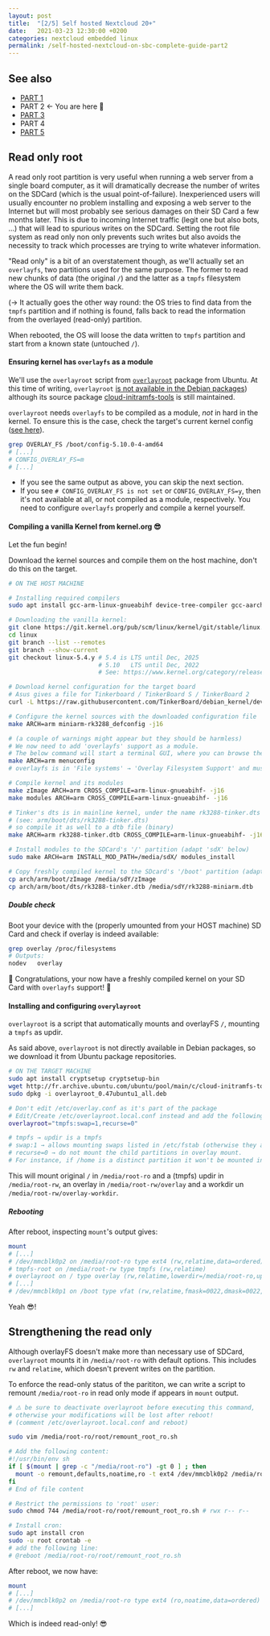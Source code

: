 ```yaml
---
layout: post
title:  "[2/5] Self hosted Nextcloud 20+"
date:   2021-03-23 12:30:00 +0200
categories: nextcloud embedded linux
permalink: /self-hosted-nextcloud-on-sbc-complete-guide-part2
---
```


## See also
* [PART 1](/self-hosted-nextcloud-on-sbc-complete-guide-part1)
* PART 2 ← You are here 🙂
* [PART 3](/self-hosted-nextcloud-on-sbc-complete-guide-part3)
* PART 4
* [PART 5](/self-hosted-nextcloud-on-sbc-complete-guide-part5)

## Read only root
A read only root partition is very useful when running a web server from a single board computer, as it will dramatically decrease the number of writes on the SDCard (which is the usual point-of-failure). Inexperienced users will usually encounter no problem installing and exposing a web server to the Internet but will most probably see serious damages on their SD Card a few months later. This is due to incoming Internet traffic (legit one but also bots, ...) that will lead to spurious writes on the SDCard. Setting the root file system as read only non only prevents such writes but also avoids the necessity to track which processes are trying to write whatever information.

"Read only" is a bit of an overstatement though, as we'll actually set an `overlayfs`, two partitions used for the same purpose. The former to read new chunks of data (the original `/`) and the latter as a `tmpfs` filesystem where the OS will write them back.

(→ It actually goes the other way round: the OS tries to find data from the `tmpfs` partition and if nothing is found, falls back to read the information from the overlayed (read-only) partition.

When rebooted, the OS will loose the data written to `tmpfs` partition and start from a known state (untouched `/`).

#### Ensuring kernel has `overlayfs` as a module
We'll use the `overlayroot` script from [`overlayroot`](https://packages.ubuntu.com/groovy/overlayroot) package from Ubuntu. At this time of writing, `overlayroot` [is not available in the Debian packages](https://bugs.debian.org/cgi-bin/bugreport.cgi?bug=860915)) although its source package [cloud-initramfs-tools](https://tracker.debian.org/pkg/cloud-initramfs-tools) is still maintained.

`overlayroot` needs `overlayfs` to be compiled as a module, *not* in hard in the kernel. To ensure this is the case, check the target's current kernel config ([see here](https://superuser.com/a/287372)).

```bash
grep OVERLAY_FS /boot/config-5.10.0-4-amd64
# [...]
# CONFIG_OVERLAY_FS=m
# [...]
```

* If you see the same output as above, you can skip the next section.
* If you see `# CONFIG_OVERLAY_FS is not set` or `CONFIG_OVERLAY_FS=y`, then it's not available at all, or not compiled as a module, respectively. You need to configure `overlayfs` properly and compile a kernel yourself.

#### Compiling a vanilla Kernel from kernel.org 😎
Let the fun begin!

Download the kernel sources and compile them on the host machine, don't do this on the target.
```bash
# ON THE HOST MACHINE

# Installing required compilers
sudo apt install gcc-arm-linux-gnueabihf device-tree-compiler gcc-aarch64-linux-gnu bc

# Downloading the vanilla kernel:
git clone https://git.kernel.org/pub/scm/linux/kernel/git/stable/linux.git
cd linux
git branch --list --remotes
git branch --show-current
git checkout linux-5.4.y # 5.4 is LTS until Dec, 2025
                         # 5.10   LTS until Dec, 2022
                         # See: https://www.kernel.org/category/releases.html

# Download kernel configuration for the target board
# Asus gives a file for Tinkerboard / TinkerBoard S / TinkerBoard 2
curl -L https://raw.githubusercontent.com/TinkerBoard/debian_kernel/develop/arch/arm/configs/miniarm-rk3288_defconfig -o arch/arm/configs/miniarm-rk3288_defconfig

# Configure the kernel sources with the downloaded configuration file
make ARCH=arm miniarm-rk3288_defconfig -j16

# (a couple of warnings might appear but they should be harmless)
# We now need to add 'overlayfs' support as a module.
# The below command will start a terminal GUI, where you can browse the kernel config options
make ARCH=arm menuconfig
# overlayfs is in 'File systems' → 'Overlay Filesystem Support' and must be set to 'M'

# Compile kernel and its modules
make zImage ARCH=arm CROSS_COMPILE=arm-linux-gnueabihf- -j16
make modules ARCH=arm CROSS_COMPILE=arm-linux-gnueabihf- -j16

# Tinker's dts is in mainline kernel, under the name rk3288-tinker.dts
# (see: arm/boot/dts/rk3288-tinker.dts)
# so compile it as well to a dtb file (binary)
make ARCH=arm rk3288-tinker.dtb CROSS_COMPILE=arm-linux-gnueabihf- -j16

# Install modules to the SDCard's '/' partition (adapt 'sdX' below)
sudo make ARCH=arm INSTALL_MOD_PATH=/media/sdX/ modules_install

# Copy freshly compiled kernel to the SDcard's '/boot' partition (adapt 'sdY' below)
cp arch/arm/boot/zImage /media/sdY/zImage
cp arch/arm/boot/dts/rk3288-tinker.dtb /media/sdY/rk3288-miniarm.dtb
```

##### Double check
Boot your device with the (properly umounted from your HOST machine) SD Card and check if overlay is indeed available:
```bash
grep overlay /proc/filesystems
# Outputs:
nodev	overlay
```

🥳 Congratulations, your now have a freshly compiled kernel on your SD Card with `overlayfs` support! 🎉

#### Installing and configuring `overylayroot`
`overlayroot` is a script that automatically mounts and overlayFS `/`, mounting a `tmpfs` as updir.

As said above, `overlayroot` is not directly available in Debian packages, so we download it from Ubuntu package repositories.

```bash
# ON THE TARGET MACHINE
sudo apt install cryptsetup cryptsetup-bin
wget http://fr.archive.ubuntu.com/ubuntu/pool/main/c/cloud-initramfs-tools/overlayroot_0.47ubuntu1_all.deb
sudo dpkg -i overlayroot_0.47ubuntu1_all.deb

# Don't edit /etc/overlay.conf as it's part of the package
# Edit/Create /etc/overlayroot.local.conf instead and add the following:
overlayroot="tmpfs:swap=1,recurse=0"

# tmpfs → updir is a tmpfs
# swap:1 → allows mounting swaps listed in /etc/fstab (otherwise they are left unmounted)
# recurse=0 → do not mount the child partitions in overlay mount.
# For instance, if /home is a distinct partition it won't be mounted in overlay mode (same for /boot, /media, etc)
```
This will mount original `/` in `/media/root-ro` and a (tmpfs) updir in `/media/root-rw`, an overlay in `/media/root-rw/overlay` and a workdir un `/media/root-rw/overlay-workdir`.

##### Rebooting
After reboot, inspecting `mount`'s output gives:

```bash
mount
# [...]
# /dev/mmcblk0p2 on /media/root-ro type ext4 (rw,relatime,data=ordered)
# tmpfs-root on /media/root-rw type tmpfs (rw,relatime)
# overlayroot on / type overlay (rw,relatime,lowerdir=/media/root-ro,upperdir=/media/root-rw/overlay,workdir=/media/root-rw/overlay-workdir/_)
# [...]
# /dev/mmcblk0p1 on /boot type vfat (rw,relatime,fmask=0022,dmask=0022,codepage=437,iocharset=iso8859-1,shortname=mixed,errors=remount-ro)
```

Yeah 😎!

## Strengthening the read only
Although overlayFS doesn't make more than necessary use of SDCard, `overlayroot` mounts it in `/media/root-ro` with default options. This includes `rw` and `relatime`, which doesn't prevent writes on the partition.

To enforce the read-only status of the parititon, we can write a script to remount `/media/root-ro` in read only mode if appears in `mount` output.

```bash
# ⚠️ be sure to deactivate overlayroot before executing this command,
# otherwise your modifications will be lost after reboot!
# (comment /etc/overlayroot.local.conf and reboot)

sudo vim /media/root-ro/root/remount_root_ro.sh

# Add the following content:
#!/usr/bin/env sh
if [ $(mount | grep -c "/media/root-ro") -gt 0 ] ; then
  mount -o remount,defaults,noatime,ro -t ext4 /dev/mmcblk0p2 /media/root-ro
fi
# End of file content

# Restrict the permissions to 'root' user:
sudo chmod 744 /media/root-ro/root/remount_root_ro.sh # rwx r-- r--

# Install cron:
sudo apt install cron
sudo -u root crontab -e
# add the following line:
# @reboot /media/root-ro/root/remount_root_ro.sh
```

After reboot, we now have:
```bash
mount
# [...]
# /dev/mmcblk0p2 on /media/root-ro type ext4 (ro,noatime,data=ordered)
# [...]
```
Which is indeed read-only! 😎